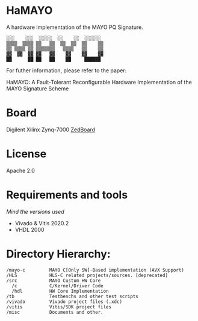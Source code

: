 
# HaMAYO 
A hardware implementation of the MAYO PQ Signature.  
```
░░░    ░░░  ░░░░░  ░░    ░░  ░░░░░░  
▒▒▒▒  ▒▒▒▒ ▒▒   ▒▒  ▒▒  ▒▒  ▒▒    ▒▒ 
▒▒ ▒▒▒▒ ▒▒ ▒▒▒▒▒▒▒   ▒▒▒▒   ▒▒    ▒▒ 
▓▓  ▓▓  ▓▓ ▓▓   ▓▓    ▓▓    ▓▓    ▓▓ 
██      ██ ██   ██    ██     ██████  
```

For futher information, please refer to the paper: 

  HaMAYO: A Fault-Tolerant Reconfigurable Hardware Implementation of the MAYO Signature Scheme
  
# Board
Digilent Xilinx Zynq-7000 [ZedBoard](https://www.avnet.com/wps/portal/us/products/avnet-boards/avnet-board-families/zedboard/)

# License
Apache 2.0

# Requirements and tools
_Mind the versions used_
- Vivado & Vitis 2020.2
- VHDL 2000

# Directory Hierarchy:
```
/mayo-c 		MAYO C[Only SW]-Based implementation (AVX Support)
/HLS			HLS-C related projects/sources. [deprecated]
/src			MAYO Custom HW Core
  /c			C/Kernel/Driver Code
  /hdl			HW Core Implementation
/tb 			Testbenchs and other test scripts
/vivado 		Vivado project files (.xdc)
/vitis			Vitis/SDK project files
/misc			Documents and other.
